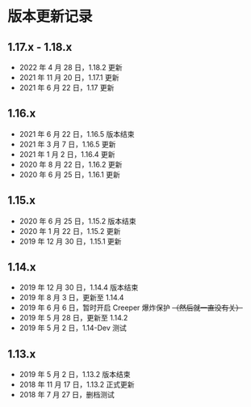 # 版本更新记录

## 1.17.x - 1.18.x

* 2022 年 4 月 28 日，1.18.2 更新
* 2021 年 11 月 20 日，1.17.1 更新
* 2021 年 6 月 22 日，1.17 更新

## 1.16.x

* 2021 年 6 月 22 日，1.16.5 版本结束
* 2021 年 3 月 7 日，1.16.5 更新
* 2021 年 1 月 2 日，1.16.4 更新
* 2020 年 8 月 22 日，1.16.2 更新
* 2020 年 6 月 25 日，1.16.1 更新

## 1.15.x

* 2020 年 6 月 25 日，1.15.2 版本结束
* 2020 年 1 月 22 日，1.15.2 更新
* 2019 年 12 月 30 日，1.15.1 更新

## 1.14.x

* 2019 年 12 月 30 日，1.14.4 版本结束
* 2019 年 8 月 3 日，更新至 1.14.4
* 2019 年 6 月 6 日，暂时开启 Creeper 爆炸保护 ~~（然后就一直没有关）~~
* 2019 年 5 月 28 日，更新至 1.14.2
* 2019 年 5 月 2 日，1.14-Dev 测试

## 1.13.x

* 2019 年 5 月 2 日，1.13.2 版本结束
* 2018 年 11 月 17 日，1.13.2 正式更新
* 2018 年 7 月 27 日，删档测试

